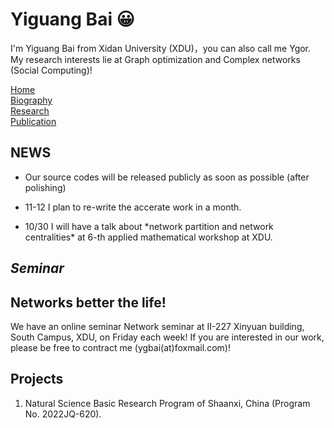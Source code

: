 
# Yiguang Bai 😀
I'm Yiguang Bai from Xidan University (XDU)，you can also call me Ygor. My research interests lie at Graph optimization and Complex networks (Social Computing)! 

<td id="layout-menu">
<div class="menu-item"><a href="index.html" class="current">Home</a></div>
<div class="menu-item"><a href="biography.html">Biography</a></div>
<div class="menu-item"><a href="research.html">Research</a></div>
<div class="menu-item"><a href="publications.md">Publication</a></div>
</td>

<h2>NEWS</h2>
<div class="infoblock">
<div class="blockcontent">
<ul>
<li><p>Our source codes will be released publicly as soon as possible (after polishing)</p>
</li>
<li><p>11-12 I plan to re-write the accerate work in a month. </p>
</li>
<li><p>10/30 I will have a talk about *network partition and network centralities* at 6-th applied mathematical workshop at XDU. </p>
</li>
</ul>
</div></div>

## ***Seminar***
## Networks better the life! 
We have an online seminar Network seminar at II-227 Xinyuan building, South Campus, XDU, on Friday each week! If you are interested in our work, please be free to contract me (ygbai(at)foxmail.com)!

<!--
## Preprint
1. **Bai Y**, Yuan J, Liu S, et al. Maximal Coverage of Check-in Deployments with Cost Limit: Theory and Practice. **IEEE SMC-A**, Second-turn reviewing.

## Publications
1. **Bai Y**, Yuan J, Liu S, et al. [Variational community partition with novel network structure centrality prior](https://www.sciencedirect.com/science/article/pii/S0307904X19303087)[J]. **Applied Mathematical Modelling**, 2019, 75: 333-348
2. **Bai Y**, Liu S, Li Q, et al. [Cost-Aware Deployment of Check-In Nodes in Complex Networks](https://ieeexplore.ieee.org/document/9403406)[J]. **IEEE Transactions on Systems, Man, and Cybernetics: Systems**, Early Access, 2021.
3. **Bai Y**, Li Q, Fan Y, et al. Motif-h: a novel functional backbone extraction for directed networks[J]. **Complex & Intelligent Systems**, Early Access, 2021: 1-11.
4. **Bai Y**, Gong Y, Li Q, et al. NSKSD: Interdependent Network Dismantling via Nonlinear-metric[J]. **IEEE Transactions on Circuits and Systems II: Express Briefs**, Early Access, 2021.
5. **Bai Y**, Liu S, Zhang Z. Effective hybrid link-adding strategy to enhance network transport efficiency for scale-free networks[J]. **International Journal of Modern Physics C**, 2017, 28(08): 1750107.
6. **Bai Y**, Liu S, Zhang Z, et al. EBTM: An energy-balanced topology method for wireless sensor networks[J]. **Int. J. Innov. Comput. Inf. Control**, 2017, 13(5): 1453-1465.
7. Gong Y, Liu S, **Bai Y #**. Efficient parallel computing on the game theory-aware robust influence maximization problem[J]. **Knowledge-Based Systems**, 2021, 220: 106942.  aaaa
-->
## Projects
1. Natural Science Basic Research Program of Shaanxi, China (Program No. 2022JQ-620).

